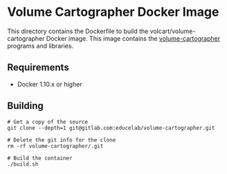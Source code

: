 # Volume Cartographer Docker Image

This directory contains the Dockerfile to build the volcart/volume-cartographer
Docker image. This image contains the
[volume-cartographer](https://gitlab.com/educelab/volume-cartographer)
programs and libraries.

## Requirements
 * Docker 1.10.x or higher

## Building
```shell
# Get a copy of the source
git clone --depth=1 git@gitlab.com:educelab/volume-cartographer.git

# Delete the git info for the clone
rm -rf volume-cartographer/.git

# Build the container
./build.sh
```

